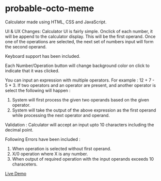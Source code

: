 # probable-octo-meme
Calculator made using HTML, CSS and JavaScript.

UI & UX Changes:
Calculator UI is fairly simple. Onclick of each number, it will be append to the calculator display. This will be the first operand.
Once one of the operations are selected, the next set of numbers input will form the second operand.

Keyboard support has been included.

Each Number/Operation button will change background color on click to indicate that it was clicked.

You can input an expression with multiple operators. For example : 12 + 7 - 5 * 3. If two operators and an operator are present, and another operator is select the following will happen :
1. System will first process the given two operands based on the given operator.
2. System will take the output of the above expression as the first operand while processing the next operator and operand.


Validation :
Calculator will accept an input upto 10 characters including the decimal point.

Following Errors have been included :
1. When operation is selected without first operand.
2. X/0 operation where X is any number.
3. When output of required operation with the input operands exceeds 10 characeters.

[Live Demo](https://vignesh-2896.github.io/probable-octo-meme/)
